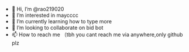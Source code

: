 - 👋 Hi, I’m @rao219020
- 👀 I’m interested in maycccc
- 🌱 I’m currently learning how to type more
- 💞️ I’m looking to collaborate on bid bot
- 📫 How to reach me （tbh you cant reach me via anywhere,only github plz

<!---
rao219020/rao219020 is a ✨ special ✨ repository because its `README.md` (this file) appears on your GitHub profile.
You can click the Preview link to take a look at your changes.
--->
